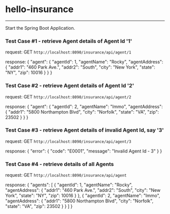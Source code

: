 # hello-insurance
---

Start the Spring Boot Application.

### Test Case #1 - retrieve Agent details of Agent Id '1'

request: 
GET `http://localhost:8090/insurance/api/agent/1`

response: 
{
  "agent": {
    "agentId": 1,
    "agentName": "Rocky",
    "agentAddress": {
      "addr1": "460 Park Ave.",
      "addr2": "South",
      "city": "New York",
      "state": "NY",
      "zip": 10016
    }
  }
}

### Test Case #2 - retrieve Agent details of Agent Id '2'

request: 
GET `http://localhost:8090/insurance/api/agent/2`

response: 
{
  "agent": {
    "agentId": 2,
    "agentName": "Immo",
    "agentAddress": {
      "addr1": "5800 Northampton Blvd",
      "city": "Norfolk",
      "state": "VA",
      "zip": 23502
    }
  }
}

### Test Case #3 - retrieve Agent details of invalid Agent Id, say '3'

request: 
GET `http://localhost:8090/insurance/api/agent/3`

response: 
{
  "error": {
    "code": "E0001",
    "message": "Invalid Agent Id - 3"
  }
}

### Test Case #4 - retrieve details of all Agents

request: 
GET `http://localhost:8090/insurance/api/agent`

response: 
{
  "agents": [
    {
      "agentId": 1,
      "agentName": "Rocky",
      "agentAddress": {
        "addr1": "460 Park Ave.",
        "addr2": "South",
        "city": "New York",
        "state": "NY",
        "zip": 10016
      }
    },
    {
      "agentId": 2,
      "agentName": "Immo",
      "agentAddress": {
        "addr1": "5800 Northampton Blvd",
        "city": "Norfolk",
        "state": "VA",
        "zip": 23502
      }
    }
  ]
}

